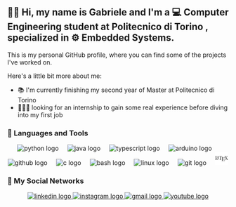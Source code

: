 ## 👋🏻 Hi, my name is Gabriele and I'm a 💻 Computer Engineering student at Politecnico di Torino , specialized in ⚙️ Embedded Systems.

This is my personal GitHub profile, where you can find some of the projects I've worked on. 

Here's a little bit more about me:

- 📚 I'm currently finishing my second year of Master at Politecnico di Torino
- 👷🏻‍♂️ looking for an internship to gain some real experience before diving into my first job


<!--
**TopGabri/TopGabri** is a ✨ _special_ ✨ repository because its `README.md` (this file) appears on your GitHub profile.

Here are some ideas to get you started:

- 🔭 I’m currently working on ...
- 🌱 I’m currently learning ...
- 👯 I’m looking to collaborate on ...
- 🤔 I’m looking for help with ...
- 💬 Ask me about ...
- 📫 How to reach me: ...
- 😄 Pronouns: ...
- ⚡ Fun fact: ...
-->

### 🧰 Languages and Tools

<div align="center">
  <img src="https://cdn.jsdelivr.net/gh/devicons/devicon/icons/python/python-plain.svg"  height="30" alt="python logo"/>
  <img width="12" />
  <img src="https://cdn.jsdelivr.net/gh/devicons/devicon/icons/java/java-original.svg" height="30" alt="java logo"/>
  <img width="12" />
  <img  src="https://cdn.jsdelivr.net/gh/devicons/devicon/icons/typescript/typescript-plain.svg" height="30" alt="typescript logo"/>
  <img width="12" />
  <img src="https://cdn.simpleicons.org/arduino/00979D" height="30" alt="arduino logo"  />
  <img width="12" />
  <img src="https://cdn.jsdelivr.net/gh/devicons/devicon/icons/github/github-original.svg" height="30" alt="github logo"  />
  <img width="12" />
  <img src="https://skillicons.dev/icons?i=c" height="30" alt="c logo"  />
  <img width="12" />
  <img src="https://cdn.simpleicons.org/gnubash/4EAA25" height="30" alt="bash logo"  />
  <img width="12" />
  <img src="https://cdn.jsdelivr.net/gh/devicons/devicon/icons/linux/linux-original.svg" height="30" alt="linux logo"  />
  <img width="12" />
  <img src="https://cdn.simpleicons.org/git/F05032" height="30" alt="git logo"  />
  <img width="12" />
  <img src="https://github.com/devicons/devicon/blob/v2.17.0/icons/latex/latex-original.svg" height="30" alt="latex logo"  />
</div>

### 📲 My Social Networks

<div align="center">
  <a href="https://www.linkedin.com/in/gabriele-arcidiacono/" target="_blank">
    <img src="https://img.shields.io/static/v1?message=LinkedIn&logo=linkedin&label=&color=0077B5&logoColor=white&labelColor=&style=for-the-badge" height="35" alt="linkedin logo"  />
  </a>
  <a href="https://www.instagram.com/gabrielearcidiacono_/" target="_blank">
    <img src="https://img.shields.io/static/v1?message=Instagram&logo=instagram&label=&color=E4405F&logoColor=white&labelColor=&style=for-the-badge" height="35" alt="instagram logo"  />
  </a>
  <a href="mailto:gabriarci02@gmail.com" target="_blank">
    <img src="https://img.shields.io/static/v1?message=Gmail&logo=gmail&label=&color=D14836&logoColor=white&labelColor=&style=for-the-badge" height="35" alt="gmail logo"  />
  </a>
  <a href="https://youtube/gabriarci002" target="_blank">
    <img src="https://img.shields.io/static/v1?message=YouTube&logo=youtube&label=&color=FF0000&logoColor=white&labelColor=&style=for-the-badge" height="35" alt="youtube logo"  />
  </a>
</div>


<!--
### 📊 Stats

![Gabri's GitHub stats](https://github-readme-stats.vercel.app/api?username=topgabri&show_icons=true&theme=gruvbox)
-->

